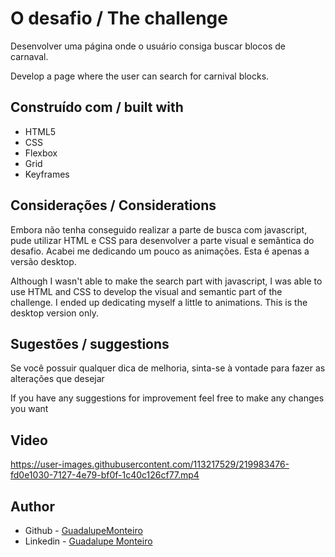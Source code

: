 # O desafio / The challenge

Desenvolver uma página onde o usuário consiga buscar blocos de carnaval.

Develop a page where the user can search for carnival blocks.

## Construído com / built with

- HTML5
- CSS
- Flexbox
- Grid
- Keyframes

## Considerações / Considerations

Embora não tenha conseguido realizar a parte de busca com javascript, pude utilizar HTML e CSS para desenvolver a parte visual e semântica do desafio. Acabei me dedicando um pouco as animações. Esta é apenas a versão desktop.

Although I wasn't able to make the search part with javascript, I was able to use HTML and CSS to develop the visual and semantic part of the challenge. I ended up dedicating myself a little to animations. This is the desktop version only.

## Sugestões / suggestions

Se você possuir qualquer dica de melhoria, sinta-se à vontade para fazer as alterações que desejar

If you have any suggestions for improvement feel free to make any changes you want

## Video

https://user-images.githubusercontent.com/113217529/219983476-fd0e1030-7127-4e79-bf0f-1c40c126cf77.mp4

## Author

- Github - [GuadalupeMonteiro](https://github.com/GuadalupeMonteiro/BoraCodar-Rocketseat.git)
- Linkedin - [Guadalupe Monteiro](https://www.linkedin.com/in/guadalupe-monteiro-015314249/)

